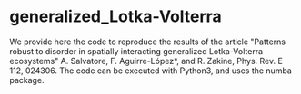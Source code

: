 # generalized_Lotka-Volterra
We provide here the code to reproduce the results of the article "Patterns robust to disorder in spatially interacting generalized Lotka-Volterra ecosystems"
A. Salvatore, F. Aguirre-López*, and R. Zakine, Phys. Rev. E 112, 024306.
The code can be executed with Python3, and uses the numba package.
